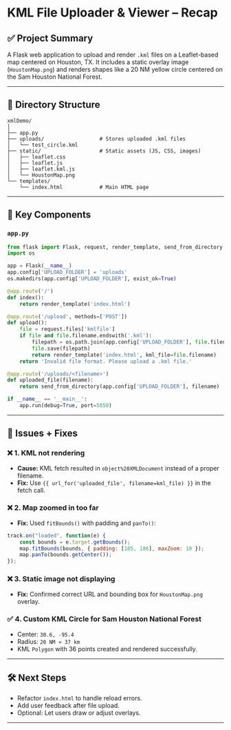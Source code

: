 
# KML File Uploader & Viewer – Recap

## ✅ Project Summary

A Flask web application to upload and render `.kml` files on a Leaflet-based map centered on Houston, TX. It includes a static overlay image (`HoustonMap.png`) and renders shapes like a 20 NM yellow circle centered on the Sam Houston National Forest.

---

## 📁 Directory Structure

```
xmlDemo/
│
├── app.py
├── uploads/                  # Stores uploaded .kml files
│   └── test_circle.kml
├── static/                   # Static assets (JS, CSS, images)
│   ├── leaflet.css
│   ├── leaflet.js
│   ├── leaflet.kml.js
│   └── HoustonMap.png
└── templates/
    └── index.html            # Main HTML page
```

---

## 🚀 Key Components

### `app.py`
```python
from flask import Flask, request, render_template, send_from_directory
import os

app = Flask(__name__)
app.config['UPLOAD_FOLDER'] = 'uploads'
os.makedirs(app.config['UPLOAD_FOLDER'], exist_ok=True)

@app.route('/')
def index():
    return render_template('index.html')

@app.route('/upload', methods=['POST'])
def upload():
    file = request.files['kmlfile']
    if file and file.filename.endswith('.kml'):
        filepath = os.path.join(app.config['UPLOAD_FOLDER'], file.filename)
        file.save(filepath)
        return render_template('index.html', kml_file=file.filename)
    return 'Invalid file format. Please upload a .kml file.'

@app.route('/uploads/<filename>')
def uploaded_file(filename):
    return send_from_directory(app.config['UPLOAD_FOLDER'], filename)

if __name__ == '__main__':
    app.run(debug=True, port=5050)
```

---

## 🧠 Issues + Fixes

### ❌ 1. KML not rendering
- **Cause:** KML fetch resulted in `object%20XMLDocument` instead of a proper filename.
- **Fix:** Use `{{ url_for('uploaded_file', filename=kml_file) }}` in the fetch call.

### ❌ 2. Map zoomed in too far
- **Fix:** Used `fitBounds()` with padding and `panTo()`:
```js
track.on("loaded", function(e) {
    const bounds = e.target.getBounds();
    map.fitBounds(bounds, { padding: [185, 186], maxZoom: 10 });
    map.panTo(bounds.getCenter());
});
```

### ❌ 3. Static image not displaying
- **Fix:** Confirmed correct URL and bounding box for `HoustonMap.png` overlay.

### ✅ 4. Custom KML Circle for Sam Houston National Forest
- Center: `30.6, -95.4`
- Radius: `20 NM ≈ 37 km`
- KML `Polygon` with 36 points created and rendered successfully.

---

## 🛠️ Next Steps

- Refactor `index.html` to handle reload errors.
- Add user feedback after file upload.
- Optional: Let users draw or adjust overlays.

---
